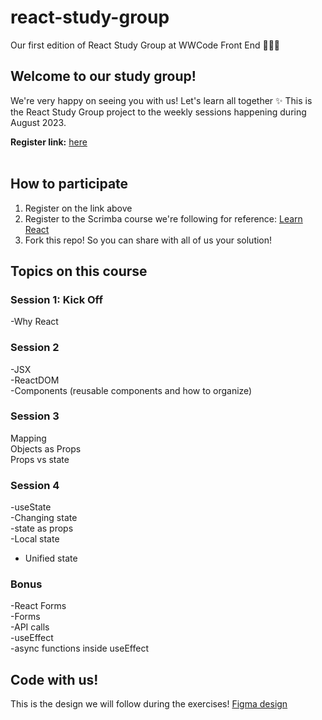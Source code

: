 # react-study-group
Our first edition of React Study Group at WWCode Front End 👩🏻‍💻

## Welcome to our study group!
We're very happy on seeing you with us! Let's learn all together ✨ This is the React Study Group project to the weekly sessions happening during August 2023. <br>

**Register link:** [here](https://us02web.zoom.us/webinar/register/WN_1dWZm9quTiyNoDikZ54iag)
<br><br>

## How to participate
1. Register on the link above
2. Register to the Scrimba course we're following for reference: [Learn React](https://scrimba.com/learn/learnreact)
3. Fork this repo! So you can share with all of us your solution!



## Topics on this course
### Session 1: Kick Off
-Why React
### Session 2
-JSX <br>
-ReactDOM<br>
-Components (reusable components and how to organize)<br>

### Session 3
Mapping<br>
Objects as Props<br>
Props vs state<br>

### Session 4
-useState<br>
-Changing state<br>
-state as props<br>
-Local state<br>
- Unified state<br>

### Bonus 
-React Forms<br>
-Forms<br>
-API calls<br>
-useEffect<br>
-async functions inside useEffect<br>

## Code with us!
This is the design we will follow during the exercises! [Figma design](https://www.figma.com/file/C9xnkq4d5m9hcO45IsFbN4/MusicApp?type=design&mode=design&t=1wVd1amxOCjGMiF4-0)
